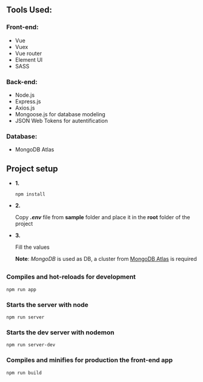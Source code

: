 ## Tools Used:
### Front-end:
* Vue
* Vuex
* Vue router
* Element UI
* SASS

### Back-end:
* Node.js
* Express.js
* Axios.js
* Mongoose.js for database modeling
* JSON Web Tokens for autentification

### Database: 
* MongoDB Atlas

## Project setup
*  **1.**

    ```
    npm install
    ```

*  **2.**
  
    Copy ***.env*** file from **sample** folder and place it in the **root** folder of the project

*  **3.** 

    Fill the values

    **Note**: *MongoDB* is used as DB, a cluster from [MongoDB Atlas](https://www.mongodb.com/cloud/atlas) is required

## 

### Compiles and hot-reloads for development
```
npm run app
```

### Starts the server with node
```
npm run server
```

### Starts the dev server with nodemon
```
npm run server-dev
```

### Compiles and minifies for production the front-end app
```
npm run build
```
